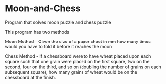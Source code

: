 Moon-and-Chess
==============

Program that solves moon puzzle and chess puzzle

This program has two methods

Moon Method - Given the size of a paper sheet in mm how many times would you have to fold it before it reaches the moon

Chess Method - If a chessboard were to have wheat placed upon each square such that one grain were placed on the first square, 
two on the second, four on the third, and so on (doubling the number of grains on each subsequent square), how many grains of wheat 
would be on the chessboard at the finish.
